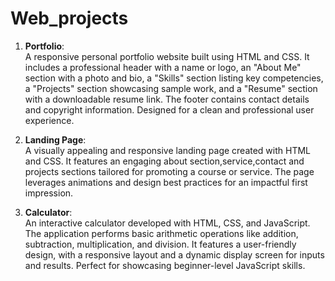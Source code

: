 # Web_projects

1. **Portfolio**:  
   A responsive personal portfolio website built using HTML and CSS. It includes a professional header with a name or logo, an "About Me" section with a photo and bio, a "Skills" section listing key competencies, a "Projects" section showcasing sample work, and a "Resume" section with a downloadable resume link. The footer contains contact details and copyright information. Designed for a clean and professional user experience.

2. **Landing Page**:  
   A visually appealing and responsive landing page created with HTML and CSS. It features an engaging about section,service,contact and projects sections tailored for promoting a course or service. The page leverages animations and design best practices for an impactful first impression.

3. **Calculator**:  
   An interactive calculator developed with HTML, CSS, and JavaScript. The application performs basic arithmetic operations like addition, subtraction, multiplication, and division. It features a user-friendly design, with a responsive layout and a dynamic display screen for inputs and results. Perfect for showcasing beginner-level JavaScript skills.
